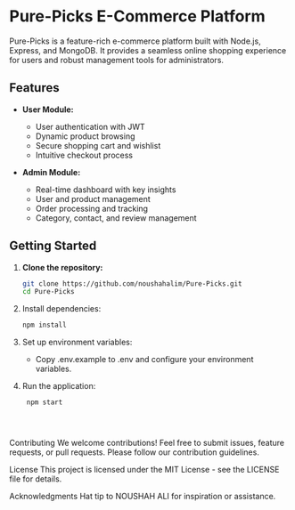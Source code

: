 # Pure-Picks E-Commerce Platform

Pure-Picks is a feature-rich e-commerce platform built with Node.js, Express, and MongoDB. It provides a seamless online shopping experience for users and robust management tools for administrators.

## Features

- **User Module:**
  - User authentication with JWT
  - Dynamic product browsing
  - Secure shopping cart and wishlist
  - Intuitive checkout process

- **Admin Module:**
  - Real-time dashboard with key insights
  - User and product management
  - Order processing and tracking
  - Category, contact, and review management

## Getting Started

1. **Clone the repository:**
   ```bash
   git clone https://github.com/noushahalim/Pure-Picks.git
   cd Pure-Picks
2. Install dependencies:
   ```bash
   npm install
3. Set up environment variables:

   * Copy .env.example to .env and configure your environment variables.

4. Run the application:
   ```bash
    npm start





Contributing
We welcome contributions! Feel free to submit issues, feature requests, or pull requests. Please follow our contribution guidelines.

License
This project is licensed under the MIT License - see the LICENSE file for details.

Acknowledgments
Hat tip to NOUSHAH ALI for inspiration or assistance.
